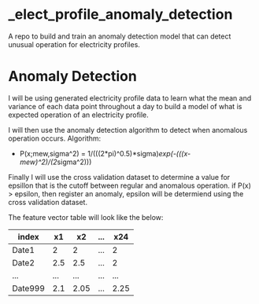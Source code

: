 # _elect_profile_anomaly_detection
A repo to build and train an anomaly detection model that can detect unusual operation for electricity profiles.


# Anomaly Detection
I will be using generated electricity profile data to learn what the mean and variance of each data point throughout a day to build a model of what is expected operation of an electricity profile.

I will then use the anomaly detection algorithm to detect when anomalous operation occurs.
Algorithm: 
- P(x;mew,sigma^2) = 1/(((2*pi)^0.5)*sigma)*exp(-(((x-mew)^2)/(2*sigma^2)))

Finally I will use the cross validation dataset to determine a value for epsillon that is the cutoff between regular and anomalous operation.
if P(x) > epsilon, then register an anomaly, epsilon will be determiend using the cross validation dataset.

The feature vector table will look like the below:

| index   | x1  | x2   | ... | x24  |
|---------|-----|------|-----|------|
| Date1   | 2   | 2    | ... | 2    |
| Date2   | 2.5 | 2.5  | ... | 2    |
| ...     | ... | ...  | ... | ...  |
| Date999 | 2.1 | 2.05 | ... | 2.25 |

